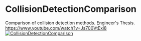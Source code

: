 # CollisionDetectionComparison
Comparison of collision detection methods.
Engineer's Thesis.  
https://www.youtube.com/watch?v=Js700VtExi8  
[![CollisionDetectionComparison](https://img.youtube.com/vi/Js700VtExi8/0.jpg)](https://www.youtube.com/watch?v=Js700VtExi8)
